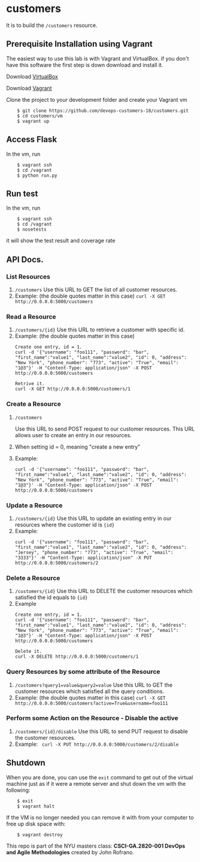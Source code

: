 # customers
It is to build the `/customers` resource.

## Prerequisite Installation using Vagrant

The easiest way to use this lab is with Vagrant and VirtualBox. if you don't have this software the first step is down download and install it.

Download [VirtualBox](https://www.virtualbox.org/)

Download [Vagrant](https://www.vagrantup.com/)

Clone the project to your development folder and create your Vagrant vm

```
    $ git clone https://github.com/devops-customers-18/customers.git
    $ cd customers/vm
    $ vagrant up
```


## Access Flask

In the vm, run
```
    $ vagrant ssh
    $ cd /vagrant
    $ python run.py
```

## Run test
In the vm, run
```
    $ vagrant ssh
    $ cd /vagrant
    $ nosetests
```
it will show the test result and coverage rate

## API Docs.

### List Resources 
1. ```/customers```
    Use this URL to GET the list of all customer resources.
2. Example: (the double quotes matter in this case)
    ```curl -X GET http://0.0.0.0:5000/customers```
### Read a Resource
1. ```/customers/{id}```
    Use this URL to retrieve a customer with specific id.
2. Example: (the double quotes matter in this case)
    ```
    Create one entry, id = 1.
    curl -d '{"username": "foo111", "password": "bar", "first_name":"value1", "last_name":"value2", "id": 0, "address": "New York", "phone_number": "773", "active": "True", "email": "1@3"}' -H "Content-Type: application/json" -X POST http://0.0.0.0:5000/customers
    
    Retrive it.
    curl -X GET http://0.0.0.0:5000/customers/1
    ```

### Create a Resource 

1. ```/customers```

    Use this URL to send POST request to our customer resources. This URL allows user to create an entry in our resources.

2. When setting id = 0, meaning "create a new entry"

3. Example:

    ```
    curl -d '{"username": "foo111", "password": "bar", "first_name":"value1", "last_name":"value2", "id": 0, "address": "New York", "phone_number": "773", "active": "True", "email": "1@3"}' -H "Content-Type: application/json" -X POST http://0.0.0.0:5000/customers
    ```
### Update a Resource
1. ```/customers/{id}```
    Use this URL to update an existing entry in our resources where the customer id is ```{id}```
2. Example:
    ```
    curl -d '{"username": "foo111", "password": "bar", "first_name":"value1", "last_name":"value2", "id": 0, "address": "Jersey", "phone_number": "773", "active": "True", "email": "3333"}' -H "Content-Type: application/json" -X PUT http://0.0.0.0:5000/customers/2
    ```
### Delete a Resource
1. ```/customers/{id}```
    Use this URL to DELETE the customer resources which satisfied the id equals to ```{id}```
2. Example
    ```
    Create one entry, id = 1.
    curl -d '{"username": "foo111", "password": "bar", "first_name":"value1", "last_name":"value2", "id": 0, "address": "New York", "phone_number": "773", "active": "True", "email": "1@3"}' -H "Content-Type: application/json" -X POST http://0.0.0.0:5000/customers
    
    Delete it.
    curl -X DELETE http://0.0.0.0:5000/customers/1
    ```

### Query Resources by some attribute of the Resource
1. ```/customers?query1=value&query2=value```
    Use this URL to GET the customer resources which satisfied all the query conditions.
2. Example: (the double quotes matter in this case)
    ```curl -X GET http://0.0.0.0:5000/customers?active=True&username=foo111```


### Perform some Action on the Resource - Disable the active
1. ```/customers/{id}/disable```
    Use this URL to send PUT request to disable the customer resources.
2. Example:
    ``` curl -X PUT http://0.0.0.0:5000/customers/2/disable```


## Shutdown

When you are done, you can use the `exit` command to get out of the virtual machine just as if it were a remote server and shut down the vm with the following:

```
    $ exit
    $ vagrant halt
```


If the VM is no longer needed you can remove it with from your computer to free up disk space with:

```
    $ vagrant destroy
```

This repo is part of the NYU masters class: **CSCI-GA.2820-001 DevOps and Agile Methodologies** created by John Rofrano.
